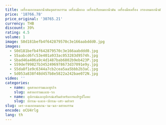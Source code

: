 ```yaml
---
title: เครื่องแยกหมอกน้ํามันอุตสาหกรรม เครื่องมือกล เครื่องเก็บหมอกน้ํามัน เครื่องมือเครื่อง กรองหมอกน้ํามันแปรรูปควัน
price: '18766.78'
price_original: '30765.21'
currency: THB
discount: 39%
rating: 4.5
volume: 1
image: S0d181befb4f642879570c3e166aabddd0.jpg
images:
  - S0d181befb4f642879570c3e166aabddd0.jpg
  - S5aabcd6fc53e401a933ac053283d9574h.jpg
  - Sbad46a406a9c4d1487bab6802b9eb423P.jpg
  - S59def99827b3452496978673d37091e9y.jpg
  - S5da8f1e9c6344a7cb2cea5aa5bbb2b3aC.jpg
  - Sd053a838f48d457b8e5822a242bae072N.jpg
video: ''
categories:
  - name: อุตสาหกรรมและธุรกิจ
    slug: ตสาหกรรมและธ-รก
  - name: อุปกรณ์และอุปกรณ์เสริมสำหรับการแปรรูปโลหะ
    slug: ปกรณ-และอ-ปกรณ-เสร-มสำหร
slug: เคร-องแยกหมอกน-าม-นอ-ตสาหกรรม
encode: oCU4rlg
lang: th
---
```

  